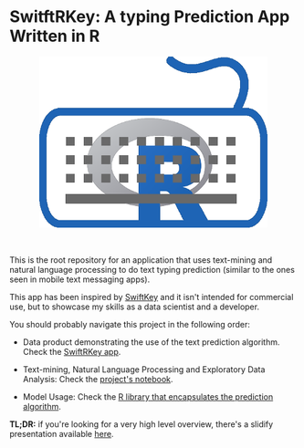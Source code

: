# SwitftRKey: A typing Prediction App Written in R

<p align="center"><img alt="SwiftRKey" src="presentation/images/swiftrkeylogo.png" /></p>

<br/>

This is the root repository for an application that uses text-mining and natural language processing to do text typing prediction (similar to the ones seen in mobile text messaging apps).

This app has been inspired by [SwiftKey](https://swiftkey.com/en) and it isn't intended for commercial use, but to showcase my skills as a data scientist and a developer.

You should probably navigate this project in the following order:

- Data product demonstrating the use of the text prediction algorithm. Check the [SwiftRKey app](./R/app).

- Text-mining, Natural Language Processing and Exploratory Data Analysis: Check the [project's notebook](https://marciogualtieri.github.io/SwiftRKey/R/notebook/swiftrkey.html).

- Model Usage: Check the [R library that encapsulates the prediction algorithm](./R/model).

**TL;DR:** if you're looking for a very high level overview, there's a slidify presentation available [here](https://marciogualtieri.github.io/SwiftRKey/presentation/index.html).

